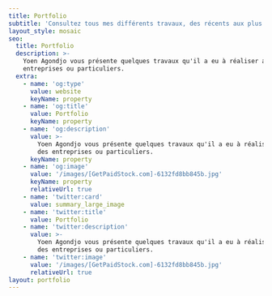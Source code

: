 ```yaml
---
title: Portfolio
subtitle: 'Consultez tous mes différents travaux, des récents aux plus anciens.'
layout_style: mosaic
seo:
  title: Portfolio
  description: >-
    Yoen Agondjo vous présente quelques travaux qu'il a eu à réaliser avec des
    entreprises ou particuliers.
  extra:
    - name: 'og:type'
      value: website
      keyName: property
    - name: 'og:title'
      value: Portfolio
      keyName: property
    - name: 'og:description'
      value: >-
        Yoen Agondjo vous présente quelques travaux qu'il a eu à réaliser avec
        des entreprises ou particuliers.
      keyName: property
    - name: 'og:image'
      value: '/images/[GetPaidStock.com]-6132fd8bb845b.jpg'
      keyName: property
      relativeUrl: true
    - name: 'twitter:card'
      value: summary_large_image
    - name: 'twitter:title'
      value: Portfolio
    - name: 'twitter:description'
      value: >-
        Yoen Agondjo vous présente quelques travaux qu'il a eu à réaliser avec
        des entreprises ou particuliers.
    - name: 'twitter:image'
      value: '/images/[GetPaidStock.com]-6132fd8bb845b.jpg'
      relativeUrl: true
layout: portfolio
---
```

